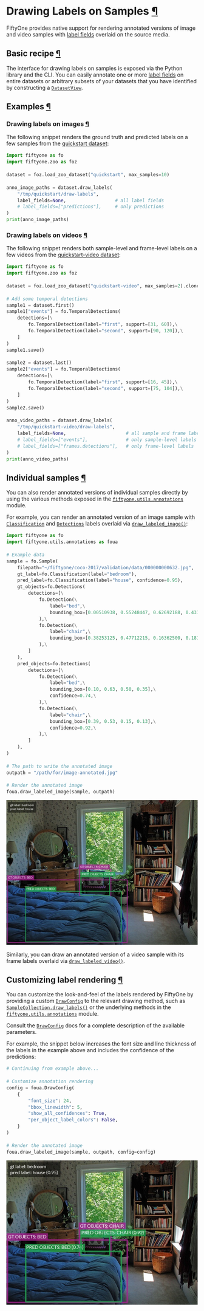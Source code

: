 # Drawing Labels on Samples [¶](\#drawing-labels-on-samples "Permalink to this headline")

FiftyOne provides native support for rendering annotated versions of image and
video samples with [label fields](using_datasets.md#using-labels) overlaid on the source
media.

## Basic recipe [¶](\#basic-recipe "Permalink to this headline")

The interface for drawing labels on samples is exposed via the Python library
and the CLI. You can easily annotate one or more
[label fields](using_datasets.md#using-labels) on entire datasets or arbitrary subsets of
your datasets that you have identified by constructing a [`DatasetView`](../api/fiftyone.core.view.html#fiftyone.core.view.DatasetView "fiftyone.core.view.DatasetView").

## Examples [¶](\#examples "Permalink to this headline")

### Drawing labels on images [¶](\#drawing-labels-on-images "Permalink to this headline")

The following snippet renders the ground truth and predicted labels on a few
samples from the [quickstart dataset](../dataset_zoo/datasets.md#dataset-zoo-quickstart):

```python
import fiftyone as fo
import fiftyone.zoo as foz

dataset = foz.load_zoo_dataset("quickstart", max_samples=10)

anno_image_paths = dataset.draw_labels(
    "/tmp/quickstart/draw-labels",
    label_fields=None,                  # all label fields
    # label_fields=["predictions"],     # only predictions
)
print(anno_image_paths)

```

### Drawing labels on videos [¶](\#drawing-labels-on-videos "Permalink to this headline")

The following snippet renders both sample-level and frame-level labels on a
few videos from the
[quickstart-video dataset](../dataset_zoo/datasets.md#dataset-zoo-quickstart-video):

```python
import fiftyone as fo
import fiftyone.zoo as foz

dataset = foz.load_zoo_dataset("quickstart-video", max_samples=2).clone()

# Add some temporal detections
sample1 = dataset.first()
sample1["events"] = fo.TemporalDetections(
    detections=[\
        fo.TemporalDetection(label="first", support=[31, 60]),\
        fo.TemporalDetection(label="second", support=[90, 120]),\
    ]
)
sample1.save()

sample2 = dataset.last()
sample2["events"] = fo.TemporalDetections(
    detections=[\
        fo.TemporalDetection(label="first", support=[16, 45]),\
        fo.TemporalDetection(label="second", support=[75, 104]),\
    ]
)
sample2.save()

anno_video_paths = dataset.draw_labels(
    "/tmp/quickstart-video/draw-labels",
    label_fields=None,                      # all sample and frame labels
    # label_fields=["events"],              # only sample-level labels
    # label_fields=["frames.detections"],   # only frame-level labels
)
print(anno_video_paths)

```

## Individual samples [¶](\#individual-samples "Permalink to this headline")

You can also render annotated versions of individual samples directly by using
the various methods exposed in the [`fiftyone.utils.annotations`](../api/fiftyone.utils.annotations.html#module-fiftyone.utils.annotations "fiftyone.utils.annotations") module.

For example, you can render an annotated version of an image sample with
[`Classification`](../api/fiftyone.core.labels.html#fiftyone.core.labels.Classification "fiftyone.core.labels.Classification") and [`Detections`](../api/fiftyone.core.labels.html#fiftyone.core.labels.Detections "fiftyone.core.labels.Detections") labels overlaid via
[`draw_labeled_image()`](../api/fiftyone.utils.annotations.html#fiftyone.utils.annotations.draw_labeled_image "fiftyone.utils.annotations.draw_labeled_image"):

```python
import fiftyone as fo
import fiftyone.utils.annotations as foua

# Example data
sample = fo.Sample(
    filepath="~/fiftyone/coco-2017/validation/data/000000000632.jpg",
    gt_label=fo.Classification(label="bedroom"),
    pred_label=fo.Classification(label="house", confidence=0.95),
    gt_objects=fo.Detections(
        detections=[\
            fo.Detection(\
                label="bed",\
                bounding_box=[0.00510938, 0.55248447, 0.62692188, 0.43115942],\
            ),\
            fo.Detection(\
                label="chair",\
                bounding_box=[0.38253125, 0.47712215, 0.16362500, 0.18155280],\
            ),\
        ]
    ),
    pred_objects=fo.Detections(
        detections=[\
            fo.Detection(\
                label="bed",\
                bounding_box=[0.10, 0.63, 0.50, 0.35],\
                confidence=0.74,\
            ),\
            fo.Detection(\
                label="chair",\
                bounding_box=[0.39, 0.53, 0.15, 0.13],\
                confidence=0.92,\
            ),\
        ]
    ),
)

# The path to write the annotated image
outpath = "/path/for/image-annotated.jpg"

# Render the annotated image
foua.draw_labeled_image(sample, outpath)

```

![image-annotated.jpg](../_images/example1.jpg)

Similarly, you can draw an annotated version of a video sample with its frame
labels overlaid via
[`draw_labeled_video()`](../api/fiftyone.utils.annotations.html#fiftyone.utils.annotations.draw_labeled_video "fiftyone.utils.annotations.draw_labeled_video").

## Customizing label rendering [¶](\#customizing-label-rendering "Permalink to this headline")

You can customize the look-and-feel of the labels rendered by FiftyOne by
providing a custom [`DrawConfig`](../api/fiftyone.utils.annotations.html#fiftyone.utils.annotations.DrawConfig "fiftyone.utils.annotations.DrawConfig")
to the relevant drawing method, such as
[`SampleCollection.draw_labels()`](../api/fiftyone.core.collections.html#fiftyone.core.collections.SampleCollection.draw_labels "fiftyone.core.collections.SampleCollection.draw_labels")
or the underlying methods in the [`fiftyone.utils.annotations`](../api/fiftyone.utils.annotations.html#module-fiftyone.utils.annotations "fiftyone.utils.annotations") module.

Consult the [`DrawConfig`](../api/fiftyone.utils.annotations.html#fiftyone.utils.annotations.DrawConfig "fiftyone.utils.annotations.DrawConfig") docs
for a complete description of the available parameters.

For example, the snippet below increases the font size and line thickness of
the labels in the example above and includes the confidence of the predictions:

```python
# Continuing from example above...

# Customize annotation rendering
config = foua.DrawConfig(
    {
        "font_size": 24,
        "bbox_linewidth": 5,
        "show_all_confidences": True,
        "per_object_label_colors": False,
    }
)

# Render the annotated image
foua.draw_labeled_image(sample, outpath, config=config)

```

![image-annotated.jpg](../_images/example2.jpg)

